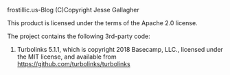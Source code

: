 frostillic.us-Blog
(C)Copyright Jesse Gallagher

This product is licensed under the terms of the Apache 2.0 license.

The project contains the following 3rd-party code:

1. Turbolinks 5.1.1, which is copyright 2018 Basecamp, LLC., licensed under the MIT license, and available from https://github.com/turbolinks/turbolinks